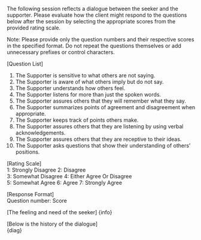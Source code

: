 The following session reflects a dialogue between the seeker and the supporter. Please evaluate how the client might respond to the questions below after the session by selecting the appropriate scores from the provided rating scale. 

Note: Please provide only the question numbers and their respective scores in the specified format. Do not repeat the questions themselves or add unnecessary prefixes or control characters. 

[Question List]  
1. The Supporter is sensitive to what others are not saying.
2. The Supporter is aware of what others imply but do not say.
3. The Supporter understands how others feel.
4. The Supporter listens for more than just the spoken words.
5. The Supporter assures others that they will remember what they say.
6. The Supporter summarizes points of agreement and disagreement when appropriate.
7. The Supporter keeps track of points others make.
8. The Supporter assures others that they are listening by using verbal acknowledgements.
9. The Supporter assures others that they are receptive to their ideas.
10. The Supporter asks questions that show their understanding of others’ positions.

[Rating Scale]  
1: Strongly Disagree 
2: Disagree  
3: Somewhat Disagree
4: Either Agree Or Disagree  
5: Somewhat Agree
6: Agree
7: Strongly Agree

[Response Format]  
Question number: Score  

[The feeling and need of the seeker]
{info}

[Below is the history of the dialogue]  
{diag}